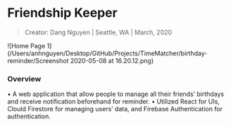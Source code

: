 # Friendship Keeper

> Creator: Dang Nguyen
> |  Seattle, WA
> |  March, 2020

![Home Page 1](/Users/anhnguyen/Desktop/GitHub/Projects/TimeMatcher/birthday-reminder/Screenshot 2020-05-08 at 16.20.12.png)

### Overview
• A web application that allow people to manage all their friends’ birthdays and receive notification
beforehand for reminder.
• Utilized React for UIs, Clould Firestore for managing users’ data, and Firebase Authentication for
authentication.